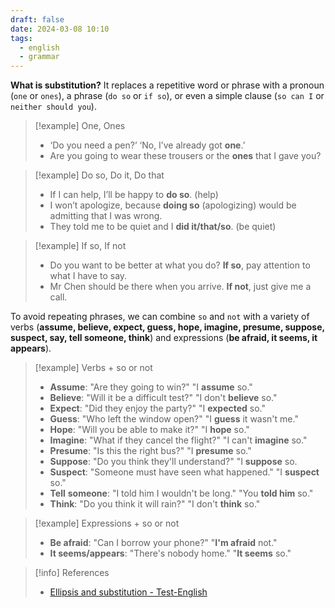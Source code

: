 ```yaml
---
draft: false
date: 2024-03-08 10:10
tags:
  - english
  - grammar
---
```


**What is substitution?** It replaces a repetitive word or phrase with a pronoun (`one` or `ones`), a phrase (`do so` or `if so`), or even a simple clause (`so can I` or `neither should you`).

>[!example] One, Ones
>- ‘Do you need a pen?’ ‘No, I’ve already got **one**.’
>- Are you going to wear these trousers or the **ones** that I gave you?

>[!example] Do so, Do it, Do that
>- If I can help, I’ll be happy to **do so**. (help)
>- I won’t apologize, because **doing so** (apologizing) would be admitting that I was wrong. 
>- They told me to be quiet and I **did it/that/so**. (be quiet)

>[!example] If so, If not
>- Do you want to be better at what you do? **If so**, pay attention to what I have to say.
>- Mr Chen should be there when you arrive. **If not**, just give me a call.

To avoid repeating phrases, we can combine `so` and `not` with a variety of verbs (**assume, believe, expect, guess, hope, imagine, presume, suppose, suspect, say, tell someone, think**) and expressions (**be afraid, it seems, it appears**).

>[!example] Verbs + so or not
>- **Assume**: "Are they going to win?" "I **assume** so."
>- **Believe**: "Will it be a difficult test?" "I don't **believe** so."
>- **Expect**: "Did they enjoy the party?" "I **expected** so."
>- **Guess**: "Who left the window open?" "I **guess** it wasn't me."
>- **Hope**: "Will you be able to make it?" "I **hope** so."
>- **Imagine**: "What if they cancel the flight?" "I can't **imagine** so."
>- **Presume**: "Is this the right bus?" "I **presume** so."
>- **Suppose**: "Do you think they'll understand?" "I **suppose** so.
>- **Suspect**: "Someone must have seen what happened." "I **suspect** so."
>- **Tell** **someone**: "I told him I wouldn't be long." "You **told him** so."
>- **Think**: "Do you think it will rain?" "I don't **think** so."

>[!example] Expressions + so or not
>- **Be afraid**: "Can I borrow your phone?" "**I'm afraid** not." 
>- **It seems/appears**: "There's nobody home." "**It seems** so."

> [!info] References
> - [Ellipsis and substitution - Test-English](https://test-english.com/grammar-points/b2/ellipsis-and-substitution/)
